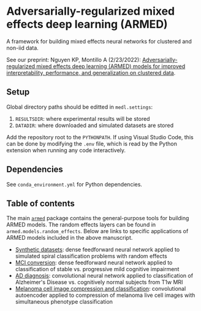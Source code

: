# Adversarially-regularized mixed effects deep learning (ARMED) 
A framework for building mixed effects neural networks for clustered and non-iid data. 

See our preprint:
Nguyen KP, Montillo A (2/23/2022): [Adversarially-regularized mixed effects deep learning (ARMED) models for improved interpretability, performance, and generalization on clustered data](http://arxiv.org/abs/2202.11783v1).

## Setup 
Global directory paths should be editted in `medl.settings`:

1. `RESULTSDIR`: where experimental results will be stored
2. `DATADIR`: where downloaded and simulated datasets are stored

Add the repository root to the `PYTHONPATH`. If using Visual Studio Code, this can be done by modifying the `.env` file, which is read by the Python extension when running any code interactively. 

## Dependencies
See `conda_environment.yml` for Python dependencies.

## Table of contents
The main [`armed`](./armed) package contains the general-purpose tools for building ARMED models. The random effects layers can be found in `armed.models.random_effects`. Below are links to specific applications of ARMED models included in the above manuscript. 

* [Synthetic datasets](./synthetic_dataset): dense feedforward neural network applied to simulated spiral classification problems with random effects
* [MCI conversion](./ad_conversion): dense feedforward neural network applied to classification of stable vs. progressive mild cognitive impairment
* [AD diagnosis](./adni_t1w): convolutional neural network applied to classification of Alzheimer's Disease vs. cognitively normal subjects from T1w MRI
* [Melanoma cell image compression and classification](./melanoma_aec): convolutional autoencoder applied to compression of melanoma live cell images with simultaneous phenotype classification